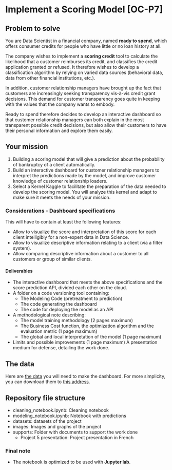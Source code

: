 # Implement a Scoring Model [OC-P7]

## **Problem to solve**

You are Data Scientist in a financial company, named **ready to spend**, which offers consumer credits for people who have little or no loan history at all.

The company wishes to implement a **scoring credit** tool to calculate the likelihood that a customer reimburses its credit, and classifies the credit application granted or refused. It therefore wishes to develop a classification algorithm by relying on varied data sources (behavioral data, data from other financial institutions, etc.).

In addition, customer relationship managers have brought up the fact that customers are increasingly seeking transparency vis-à-vis credit grant decisions. This demand for customer transparency goes quite in keeping with the values that the company wants to embody.

Ready to spend therefore decides to develop an interactive dashboard so that customer relationship managers can both explain in the most transparent possible credit decisions, but also allow their customers to have their personal information and explore them easily.

## **Your mission**


1. Building a scoring model that will give a prediction about the probability of bankruptcy of a client automatically.
2. Build an interactive dashboard for customer relationship managers to interpret the predictions made by the model, and improve customer knowledge of customer relationship loaders.
3. Select a Kernel Kaggle to facilitate the preparation of the data needed to develop the scoring model. You will analyze this kernel and adapt to make sure it meets the needs of your mission.

### **Considerations - Dashboard specifications**

This will have to contain at least the following features:

- Allow to visualize the score and interpretation of this score for each client intelligibly for a non-expert data in Data Science.
- Allow to visualize descriptive information relating to a client (via a filter system).
- Allow comparing descriptive information about a customer to all customers or group of similar clients.

#### **Deliverables**

- The interactive dashboard that meets the above specifications and the score prediction API, divided each other on the cloud.
- A folder on a code versioning tool containing:
    - The Modeling Code (pretreatment to prediction)
    - The code generating the dashboard
    - The code for deploying the model as an API
- A methodological note describing:
    - The model training methodology (2 pages maximum)
    - The Business Cost function, the optimization algorithm and the evaluation metric (1 page maximum)
    - The global and local interpretation of the model (1 page maximum)
- Limits and possible improvements (1 page maximum)
A presentation medium for defense, detailing the work done.

## **The data**

Here are [the data](https://www.kaggle.com/c/home-credit-default-risk/data) you will need to make the dashboard. 
For more simplicity, you can download them to [this address](https://s3-eu-west-1.amazonaws.com/static.oc-static.com/prod/courses/files/Parcours_data_scientist/Projet+-+Impl%C3%A9menter+un+mod%C3%A8le+de+scoring/Projet+Mise+en+prod+-+home-credit-default-risk.zip).

## **Repository file structure**

- cleaning_notebook.ipynb: Cleaning notebook
- modeling_notebook.ipynb: Notebook with predictions
- datasets: datasets of the project
- images: Images and graphs of the project
- supports: Folder with documents to support the work done
    - Project 5 presentation: Project presentation in French

### **Final note**

- The notebook is optimized to be used with **Jupyter lab**.